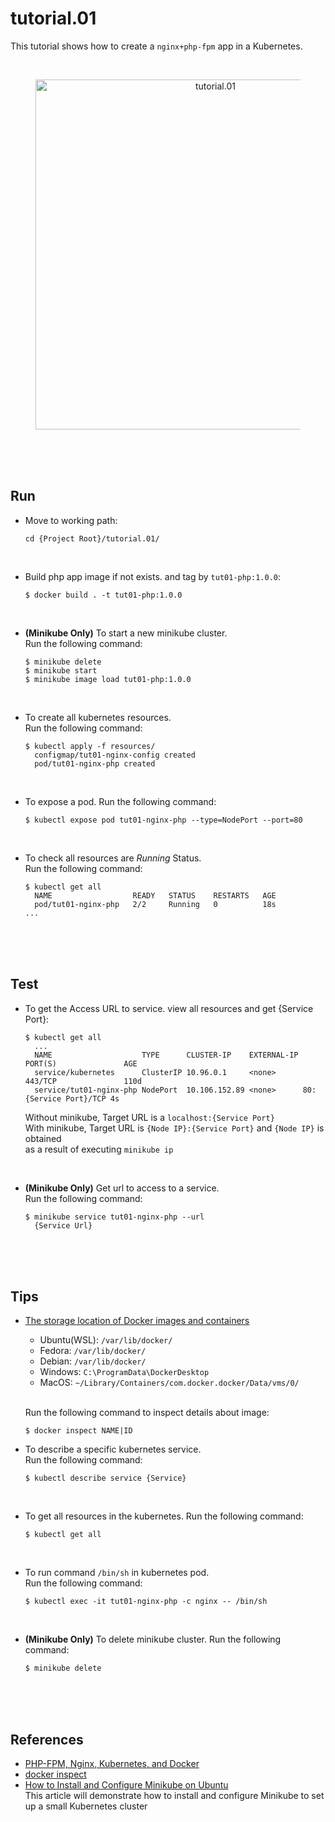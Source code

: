 # tutorial.01

This tutorial shows how to create a `nginx+php-fpm` app in a Kubernetes. 

<br/>

<figure>
<div style="text-align:center">
  <a href="https://drive.google.com/uc?export=view&id=1eweNr6OMtE86-tRa0MfGTdy4Kfpyo_3u">
  <img src="https://drive.google.com/uc?export=view&id=1eweNr6OMtE86-tRa0MfGTdy4Kfpyo_3u" style="width: 560px; max-width: 100%; height: auto" title="tutorial.01" />
  </a>
</div>
</figure>

<br/><br/><br/>

## Run  
* Move to working path:  
  ```shell
  cd {Project Root}/tutorial.01/  
  ```

<br/>

* Build php app image if not exists. and tag by `tut01-php:1.0.0`:  
  ```shell
  $ docker build . -t tut01-php:1.0.0
  ```

<br/>

* **(Minikube Only)** To start a new minikube cluster.  
  Run the following command:  
  ```
  $ minikube delete
  $ minikube start
  $ minikube image load tut01-php:1.0.0
  ```

<br/>

* To create all kubernetes resources.  
  Run the following command:  
  ```shell
  $ kubectl apply -f resources/
    configmap/tut01-nginx-config created
    pod/tut01-nginx-php created
  ```

<br/>

* To expose a pod. Run the following command:  
  ```shell
  $ kubectl expose pod tut01-nginx-php --type=NodePort --port=80
  ```

<br/>

* To check all resources are *Running* Status.  
  Run the following command:  
  ```shell 
  $ kubectl get all
    NAME                  READY   STATUS    RESTARTS   AGE
    pod/tut01-nginx-php   2/2     Running   0          18s
  ...
  ```

<br/><br/><br/>

## Test  
* To get the Access URL to service. view all resources and get {Service Port}:  
  ```shell 
  $ kubectl get all
    ...
    NAME                    TYPE      CLUSTER-IP    EXTERNAL-IP PORT(S)               AGE
    service/kubernetes      ClusterIP 10.96.0.1     <none>      443/TCP               110d
    service/tut01-nginx-php NodePort  10.106.152.89 <none>      80:{Service Port}/TCP 4s
  ```

  Without minikube, Target URL is a `localhost:{Service Port}`  
  With minikube, Target URL is `{Node IP}:{Service Port}` and `{Node IP}` is obtained  
  as a result of executing `minikube ip`  

<br/>

* **(Minikube Only)** Get url to access to a service.  
  Run the following command:  
  ```shell
  $ minikube service tut01-nginx-php --url
    {Service Url}
  ```

<br/><br/><br/>

## Tips  
* [The storage location of Docker images and containers](https://www.freecodecamp.org/news/where-are-docker-images-stored-docker-container-paths-explained/)  
  * Ubuntu(WSL): `/var/lib/docker/`  
  * Fedora: `/var/lib/docker/`  
  * Debian: `/var/lib/docker/`  
  * Windows: `C:\ProgramData\DockerDesktop`  
  * MacOS: `~/Library/Containers/com.docker.docker/Data/vms/0/`    

  <br/>

  Run the following command to inspect details about image:  
  ```
  $ docker inspect NAME|ID
  ```

* To describe a specific kubernetes service.  
  Run the following command:  
  ```shell
  $ kubectl describe service {Service}
  ```

<br/>

* To get all resources in the kubernetes. Run the following command:  
  ```
  $ kubectl get all
  ```

<br/>

* To run command `/bin/sh` in kubernetes pod.  
  Run the following command:  
  ```
  $ kubectl exec -it tut01-nginx-php -c nginx -- /bin/sh
  ```

<br/>

* **(Minikube Only)** To delete minikube cluster. Run the following command:  
  ```
  $ minikube delete
  ```

<br/><br/><br/>

## References  
* [PHP-FPM, Nginx, Kubernetes, and Docker](https://matthewpalmer.net/kubernetes-app-developer/articles/php-fpm-nginx-kubernetes.html)  
* [docker inspect](https://docs.docker.com/engine/reference/commandline/inspect/)  
* [How to Install and Configure Minikube on Ubuntu](https://www.liquidweb.com/kb/how-to-install-and-configure-minikube-on-ubuntu/)  
  This article will demonstrate how to install and configure Minikube to set up a small Kubernetes cluster  
